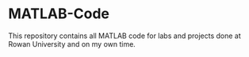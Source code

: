 # MATLAB-Code
This repository contains all MATLAB code for labs and projects done at Rowan University and on my own time. 
